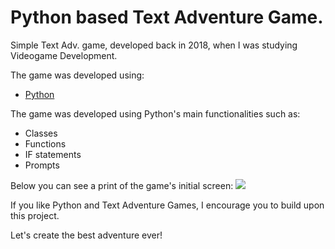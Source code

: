# Python based Text Adventure Game.

Simple Text Adv. game, developed back in 2018, when I was studying Videogame Development.

The game was developed using:
- [Python](https://www.python.org/ "Python")

The game was developed using Python's main functionalities such as:
- Classes
- Functions
- IF statements
- Prompts

Below you can see a print of the game's initial screen:
![](https://i.imgur.com/DnVUMqn.png)

If you like Python and Text Adventure Games, I encourage you to build upon this project.

Let's create the best adventure ever!
